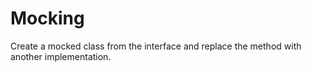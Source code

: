 ﻿# Mocking

Create a mocked class from the interface and replace the method with another implementation.
